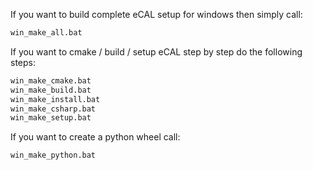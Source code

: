 If you want to build complete eCAL setup for windows then simply call:

```bash
win_make_all.bat
```

If you want to cmake / build / setup eCAL step by step do the following steps:

```bash
win_make_cmake.bat
win_make_build.bat
win_make_install.bat
win_make_csharp.bat
win_make_setup.bat
```

If you want to create a python wheel call:

```bash
win_make_python.bat
```

